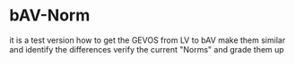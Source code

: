 # bAV-Norm
it is a test version 
how to get the GEVOS from LV to bAV
make them similar and identify the differences
verify the current "Norms" and grade them up  
